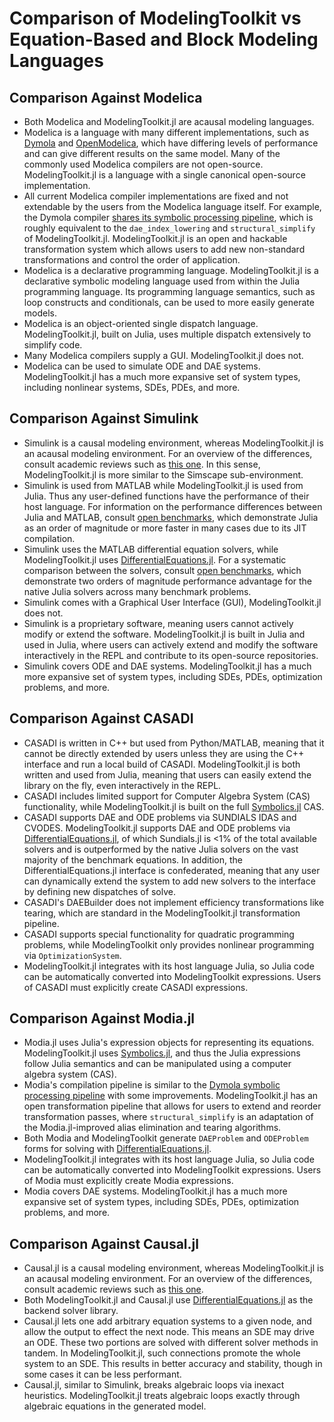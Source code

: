 # Comparison of ModelingToolkit vs Equation-Based and Block Modeling Languages

## Comparison Against Modelica

  - Both Modelica and ModelingToolkit.jl are acausal modeling languages.
  - Modelica is a language with many different implementations, such as
    [Dymola](https://www.3ds.com/products/catia/dymola/) and
    [OpenModelica](https://openmodelica.org/), which have differing levels of
    performance and can give different results on the same model. Many of the
    commonly used Modelica compilers are not open-source. ModelingToolkit.jl
    is a language with a single canonical open-source implementation.
  - All current Modelica compiler implementations are fixed and not extendable
    by the users from the Modelica language itself. For example, the Dymola
    compiler [shares its symbolic processing pipeline](https://www.claytex.com/tech-blog/model-translation-and-symbolic-manipulation/),
    which is roughly equivalent to the `dae_index_lowering` and `structural_simplify`
    of ModelingToolkit.jl. ModelingToolkit.jl is an open and hackable transformation
    system which allows users to add new non-standard transformations and control
    the order of application.
  - Modelica is a declarative programming language. ModelingToolkit.jl is a
    declarative symbolic modeling language used from within the Julia programming
    language. Its programming language semantics, such as loop constructs and
    conditionals, can be used to more easily generate models.
  - Modelica is an object-oriented single dispatch language. ModelingToolkit.jl,
    built on Julia, uses multiple dispatch extensively to simplify code.
  - Many Modelica compilers supply a GUI. ModelingToolkit.jl does not.
  - Modelica can be used to simulate ODE and DAE systems. ModelingToolkit.jl
    has a much more expansive set of system types, including nonlinear systems,
    SDEs, PDEs, and more.

## Comparison Against Simulink

  - Simulink is a causal modeling environment, whereas ModelingToolkit.jl is an
    acausal modeling environment. For an overview of the differences, consult
    academic reviews such as [this one](https://arxiv.org/abs/1909.00484). In this
    sense, ModelingToolkit.jl is more similar to the Simscape sub-environment.
  - Simulink is used from MATLAB while ModelingToolkit.jl is used from Julia.
    Thus any user-defined functions have the performance of their host language.
    For information on the performance differences between Julia and MATLAB,
    consult [open benchmarks](https://julialang.org/benchmarks/), which demonstrate
    Julia as an order of magnitude or more faster in many cases due to its JIT
    compilation.
  - Simulink uses the MATLAB differential equation solvers, while ModelingToolkit.jl
    uses [DifferentialEquations.jl](https://docs.sciml.ai/DiffEqDocs/stable/). For a systematic
    comparison between the solvers, consult
    [open benchmarks](https://docs.sciml.ai/SciMLBenchmarksOutput/stable/),
    which demonstrate two orders of magnitude performance advantage for the native
    Julia solvers across many benchmark problems.
  - Simulink comes with a Graphical User Interface (GUI), ModelingToolkit.jl
    does not.
  - Simulink is a proprietary software, meaning users cannot actively modify or
    extend the software. ModelingToolkit.jl is built in Julia and used in Julia,
    where users can actively extend and modify the software interactively in the
    REPL and contribute to its open-source repositories.
  - Simulink covers ODE and DAE systems. ModelingToolkit.jl has a much more
    expansive set of system types, including SDEs, PDEs, optimization problems,
    and more.

## Comparison Against CASADI

  - CASADI is written in C++ but used from Python/MATLAB, meaning that it cannot be
    directly extended by users unless they are using the C++ interface and run a
    local build of CASADI. ModelingToolkit.jl is both written and used from
    Julia, meaning that users can easily extend the library on the fly, even
    interactively in the REPL.
  - CASADI includes limited support for Computer Algebra System (CAS) functionality,
    while ModelingToolkit.jl is built on the full
    [Symbolics.jl](https://docs.sciml.ai/Symbolics/stable/) CAS.
  - CASADI supports DAE and ODE problems via SUNDIALS IDAS and CVODES. ModelingToolkit.jl
    supports DAE and ODE problems via [DifferentialEquations.jl](https://docs.sciml.ai/DiffEqDocs/stable/),
    of which Sundials.jl is <1% of the total available solvers and is outperformed
    by the native Julia solvers on the vast majority of the benchmark equations.
    In addition, the DifferentialEquations.jl interface is confederated, meaning
    that any user can dynamically extend the system to add new solvers to the
    interface by defining new dispatches of solve.
  - CASADI's DAEBuilder does not implement efficiency transformations like tearing,
    which are standard in the ModelingToolkit.jl transformation pipeline.
  - CASADI supports special functionality for quadratic programming problems, while
    ModelingToolkit only provides nonlinear programming via `OptimizationSystem`.
  - ModelingToolkit.jl integrates with its host language Julia, so Julia code
    can be automatically converted into ModelingToolkit expressions. Users of
    CASADI must explicitly create CASADI expressions.

## Comparison Against Modia.jl

  - Modia.jl uses Julia's expression objects for representing its equations.
    ModelingToolkit.jl uses [Symbolics.jl](https://docs.sciml.ai/Symbolics/stable/),
    and thus the Julia expressions follow Julia semantics and can be manipulated
    using a computer algebra system (CAS).
  - Modia's compilation pipeline is similar to the
    [Dymola symbolic processing pipeline](https://www.claytex.com/tech-blog/model-translation-and-symbolic-manipulation/)
    with some improvements. ModelingToolkit.jl has an open transformation pipeline
    that allows for users to extend and reorder transformation passes, where
    `structural_simplify` is an adaptation of the Modia.jl-improved alias elimination
    and tearing algorithms.
  - Both Modia and ModelingToolkit generate `DAEProblem` and `ODEProblem` forms for
    solving with [DifferentialEquations.jl](https://docs.sciml.ai/DiffEqDocs/stable/).
  - ModelingToolkit.jl integrates with its host language Julia, so Julia code
    can be automatically converted into ModelingToolkit expressions. Users of
    Modia must explicitly create Modia expressions.
  - Modia covers DAE systems. ModelingToolkit.jl has a much more
    expansive set of system types, including SDEs, PDEs, optimization problems,
    and more.

## Comparison Against Causal.jl

  - Causal.jl is a causal modeling environment, whereas ModelingToolkit.jl is an
    acausal modeling environment. For an overview of the differences, consult
    academic reviews such as [this one](https://arxiv.org/abs/1909.00484).
  - Both ModelingToolkit.jl and Causal.jl use [DifferentialEquations.jl](https://docs.sciml.ai/DiffEqDocs/stable/)
    as the backend solver library.
  - Causal.jl lets one add arbitrary equation systems to a given node, and allow
    the output to effect the next node. This means an SDE may drive an ODE. These
    two portions are solved with different solver methods in tandem. In
    ModelingToolkit.jl, such connections promote the whole system to an SDE. This
    results in better accuracy and stability, though in some cases it can be
    less performant.
  - Causal.jl, similar to Simulink, breaks algebraic loops via inexact heuristics.
    ModelingToolkit.jl treats algebraic loops exactly through algebraic equations
    in the generated model.
